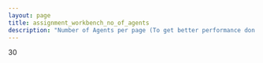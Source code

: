 ```yaml
---
layout: page
title: assignment_workbench_no_of_agents
description: "Number of Agents per page (To get better performance don't use more than 50 agents/page)"
---
```

30